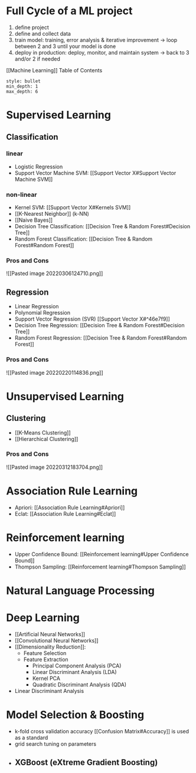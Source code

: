 # Full Cycle of a ML project
1. define project 
2. define and collect data
3. train model: training, error analysis & iterative improvement -> loop between 2 and 3 until your model is done
4. deploy in production: deploy, monitor, and maintain system -> back to 3 and/or 2 if needed

[[Machine Learning]]
	Table of Contents
```toc 
style: bullet 
min_depth: 1 
max_depth: 6 
```


# Supervised Learning
## Classification
### linear
- Logistic Regression
- Support Vector Machine SVM: [[Support Vector X#Support Vector Machine SVM]]
### non-linear
- Kernel SVM: [[Support Vector X#Kernels SVM]]
-  [[K-Nearest Neighbor]] (k-NN) 
- [[Naive Bayes]]
- Decision Tree Classification: [[Decision Tree & Random Forest#Decision Tree]]
- Random Forest Classification: [[Decision Tree & Random Forest#Random Forest]]

### Pros and Cons
![[Pasted image 20220306124710.png]]

## Regression
- Linear Regression
- Polynomial Regression
- Support Vector Regression (SVR) [[Support Vector X#^46e7f9]]
- Decision Tree Regression: [[Decision Tree & Random Forest#Decision Tree]]
- Random Forest Regression: [[Decision Tree & Random Forest#Random Forest]]

### Pros and Cons
![[Pasted image 20220220114836.png]]

# Unsupervised Learning
## Clustering
- [[K-Means Clustering]]
- [[Hierarchical Clustering]]

### Pros and Cons
![[Pasted image 20220312183704.png]]

# Association Rule Learning
- Apriori: [[Association Rule Learning#Apriori]]
- Eclat: [[Association Rule Learning#Eclat]]

# Reinforcement learning
- Upper Confidence Bound:  [[Reinforcement learning#Upper Confidence Bound]]
- Thompson Sampling: [[Reinforcement learning#Thompson Sampling]]

# Natural Language Processing

# Deep Learning
- [[Artificial Neural Networks]]
- [[Convolutional Neural Networks]]
- [[Dimensionality Reduction]]:
	- Feature Selection
	- Feature Extraction
		- Principal Component Analysis (PCA)
		- Linear Discriminant Analysis (LDA)
		- Kernel PCA
		- Quadratic Discriminant Analysis (QDA)
- Linear Discriminant Analysis


# Model Selection & Boosting
- k-fold cross validation
	accuracy [[Confusion Matrix#Accuracy]] is used as a standard 
- grid search
	tuning on parameters
- XGBoost (eXtreme Gradient Boosting)
	- 

